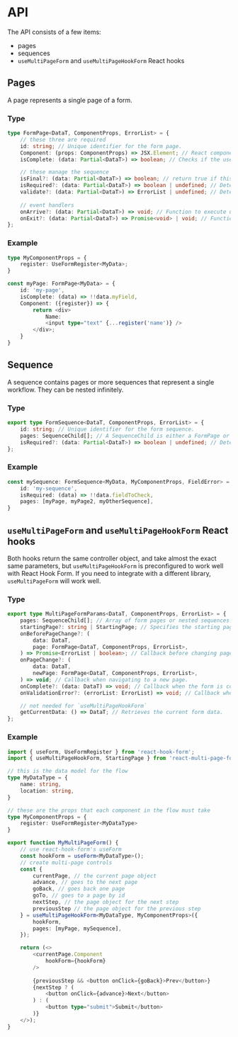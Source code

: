 # API

The API consists of a few items:

- pages
- sequences
- `useMultiPageForm` and `useMultiPageHookForm` React hooks

## Pages

A page represents a single page of a form.

### Type
```typescript
type FormPage<DataT, ComponentProps, ErrorList> = {
    // these three are required
	id: string; // Unique identifier for the form page.
    Component: (props: ComponentProps) => JSX.Element; // React component to render the form page.
    isComplete: (data: Partial<DataT>) => boolean; // Checks if the user has already filled out this page.

	// these manage the sequence
	isFinal?: (data: Partial<DataT>) => boolean; // return true if this should be the final page of the form.
    isRequired?: (data: Partial<DataT>) => boolean | undefined; // Determines if this page is needed based on form data.
    validate?: (data: Partial<DataT>) => ErrorList | undefined; // Determines whether or not to continue.
    
	// event handlers
	onArrive?: (data: Partial<DataT>) => void; // Function to execute upon arriving at this page.
    onExit?: (data: Partial<DataT>) => Promise<void> | void; // Function to execute when exiting the page.
};
```

### Example

```typescript
type MyComponentProps = {
	register: UseFormRegister<MyData>;
}

const myPage: FormPage<MyData> = {
	id: 'my-page',
	isComplete: (data) => !!data.myField,
	Component: ({register}) => {
		return <div>
			Name:
			<input type="text" {...register('name')} />
		</div>;
	}
}
```

## Sequence

A sequence contains pages or more sequences that represent a single workflow. They can be nested infinitely.

### Type

```ts
export type FormSequence<DataT, ComponentProps, ErrorList> = {
    id: string; // Unique identifier for the form sequence.
    pages: SequenceChild[]; // A SequenceChild is either a FormPage or a FormSequence.
    isRequired?: (data: Partial<DataT>) => boolean | undefined; // Determines if the sequence is needed based on form data.
};
```

### Example

```ts
const mySequence: FormSequence<MyData, MyComponentProps, FieldError> = {
	id: 'my-sequence',
	isRequired: (data) => !!data.fieldToCheck,
	pages: [myPage, myPage2, myOtherSequence],
}
```

## `useMultiPageForm` and `useMultiPageHookForm` React hooks

Both hooks return the same controller object, and take almost the exact same parameters, but `useMultiPageHookForm` is preconfigured to work well with React Hook Form. If you need to integrate with a different library, `useMultiPageForm` will work well.

### Type

```ts
export type MultiPageFormParams<DataT, ComponentProps, ErrorList> = {
    pages: SequenceChild[]; // Array of form pages or nested sequences.
    startingPage?: string | StartingPage; // Specifies the starting page, default is StartingPage.FirstIncomplete
    onBeforePageChange?: (
        data: DataT,
        page: FormPage<DataT, ComponentProps, ErrorList>,
    ) => Promise<ErrorList | boolean>; // Callback before changing pages, returns error list or boolean to proceed.
    onPageChange?: (
        data: DataT,
        newPage: FormPage<DataT, ComponentProps, ErrorList>,
    ) => void; // Callback when navigating to a new page.
    onComplete?: (data: DataT) => void; // Callback when the form is completed.
    onValidationError?: (errorList: ErrorList) => void; // Callback when validation errors occur.

	// not needed for `useMultiPageHookForm`
	getCurrentData: () => DataT; // Retrieves the current form data.
};
```

### Example

```ts
import { useForm, UseFormRegister } from 'react-hook-form';
import { useMultiPageHookForm, StartingPage } from 'react-multi-page-form/hookForm';

// this is the data model for the flow
type MyDataType = {
	name: string,
	location: string,
}

// these are the props that each component in the flow must take
type MyComponentProps = {
	register: UseFormRegister<MyDataType>
}

export function MyMultiPageForm() {
    // use react-hook-form's useForm
	const hookForm = useForm<MyDataType>();
    // create multi-page controls
	const {
        currentPage, // the current page object
        advance, // goes to the next page
        goBack, // goes back one page
        goTo, // goes to a page by id
        nextStep, // the page object for the next step
        previousStep // the page object for the previous step
	} = useMultiPageHookForm<MyDataType, MyComponentProps>({
		hookForm,
		pages: [myPage, mySequence],
	});

    return (<>
        <currentPage.Component
            hookForm={hookForm}
        />
    
        {previousStep && <button onClick={goBack}>Prev</button>}
        {nextStep ? (
            <button onClick={advance}>Next</button>
        ) : (
            <button type="submit">Submit</button>
        )}
    </>);
}
```